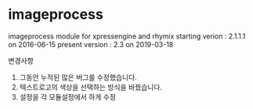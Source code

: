 # imageprocess
imageprocess module for xpressengine and rhymix
starting verion : 2.1.1.1 on 2016-06-15
present version : 2.3 on 2019-03-18

변경사항
1. 그동안 누적된 많은 버그를 수정했습니다.
2. 텍스트로고의 색상을 선택하는 방식을 바꿨습니다.
3. 설정을 각 모듈설정에서 하게 수정
